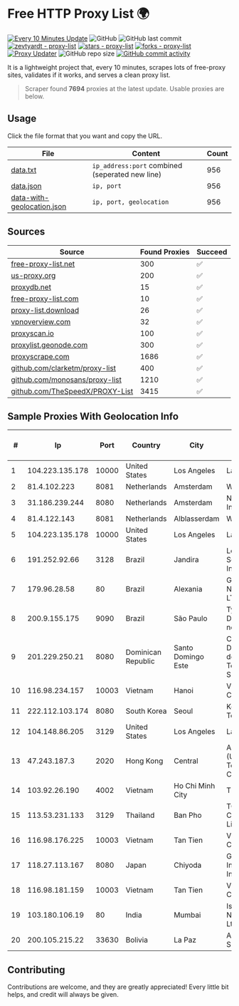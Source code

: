 
# Free HTTP Proxy List 🌍

[![Every 10 Minutes Update](https://github.com/mertguvencli/http-proxy-list/actions/workflows/main.yml/badge.svg?branch=main)](https://github.com/mertguvencli/http-proxy-list/actions/workflows/main.yml)
![GitHub](https://img.shields.io/github/license/mertguvencli/http-proxy-list)
![GitHub last commit](https://img.shields.io/github/last-commit/mertguvencli/http-proxy-list)
[![zevtyardt - proxy-list](https://img.shields.io/static/v1?label=zevtyardt&message=proxy-list&color=blue&logo=github)](https://github.com/zevtyardt/proxy-list "Go to GitHub repo")
[![stars - proxy-list](https://img.shields.io/github/stars/zevtyardt/proxy-list?style=social)](https://github.com/zevtyardt/proxy-list)
[![forks - proxy-list](https://img.shields.io/github/forks/zevtyardt/proxy-list?style=social)](https://github.com/zevtyardt/proxy-list)
[![Proxy Updater](https://github.com/zevtyardt/proxy-list/workflows/Proxy%20Updater/badge.svg)](https://github.com/zevtyardt/proxy-list/actions?query=workflow:"Proxy+Updater")
![GitHub repo size](https://img.shields.io/github/repo-size/zevtyardt/proxy-list)
[![GitHub commit activity](https://img.shields.io/github/commit-activity/m/zevtyardt/proxy-list?logo=commits)](https://github.com/zevtyardt/proxy-list/commits/main)

It is a lightweight project that, every 10 minutes, scrapes lots of free-proxy sites, validates if it works, and serves a clean proxy list.

> Scraper found **7694** proxies at the latest update. Usable proxies are below.

## Usage

Click the file format that you want and copy the URL.

|File|Content|Count|
|----|-------|-----|
|[data.txt](https://raw.githubusercontent.com/mertguvencli/http-proxy-list/main/proxy-list/data.txt)|`ip_address:port` combined (seperated new line)|956|
|[data.json](https://raw.githubusercontent.com/mertguvencli/http-proxy-list/main/proxy-list/data.json)|`ip, port`|956|
|[data-with-geolocation.json](https://raw.githubusercontent.com/mertguvencli/http-proxy-list/main/proxy-list/data-with-geolocation.json)|`ip, port, geolocation`|956|

## Sources

|Source|Found Proxies|Succeed|
|------|-------------|-------|
|[free-proxy-list.net](https://free-proxy-list.net)|300|✅|
|[us-proxy.org](https://www.us-proxy.org)|200|✅|
|[proxydb.net](http://proxydb.net)|15|✅|
|[free-proxy-list.com](https://free-proxy-list.com/?page=&port=&type%5B%5D=http&type%5B%5D=https&up_time=0&search=Search)|10|✅|
|[proxy-list.download](https://www.proxy-list.download/HTTP)|26|✅|
|[vpnoverview.com](https://vpnoverview.com/privacy/anonymous-browsing/free-proxy-servers)|32|✅|
|[proxyscan.io](https://www.proxyscan.io)|100|✅|
|[proxylist.geonode.com](https://proxylist.geonode.com/api/proxy-list?limit=300&page=1&sort_by=lastChecked&sort_type=desc&protocols=http,https)|300|✅|
|[proxyscrape.com](https://api.proxyscrape.com/v2/?request=displayproxies&protocol=http&timeout=10000&country=all&ssl=all&anonymity=all)|1686|✅|
|[github.com/clarketm/proxy-list](https://raw.githubusercontent.com/clarketm/proxy-list/master/proxy-list-raw.txt)|400|✅|
|[github.com/monosans/proxy-list](https://raw.githubusercontent.com/monosans/proxy-list/main/proxies/http.txt)|1210|✅|
|[github.com/TheSpeedX/PROXY-List](https://raw.githubusercontent.com/TheSpeedX/PROXY-List/master/http.txt)|3415|✅|


## Sample Proxies With Geolocation Info

|#|Ip|Port|Country|City|Internet Service Provider|
|-|--|----|-------|----|-------------------------|
|1|104.223.135.178|10000|United States|Los Angeles|LayerHost|
|2|81.4.102.223|8081|Netherlands|Amsterdam|WeservIT|
|3|31.186.239.244|8080|Netherlands|Amsterdam|NetSkope Inc|
|4|81.4.122.143|8081|Netherlands|Alblasserdam|WeservIT|
|5|104.223.135.178|10000|United States|Los Angeles|LayerHost|
|6|191.252.92.66|3128|Brazil|Jandira|Locaweb Serviços de Internet S/A|
|7|179.96.28.58|80|Brazil|Alexania|G8 NETWORKS LTDA|
|8|200.9.155.175|9090|Brazil|São Paulo|Tyna Host - Datacenter no Brasil|
|9|201.229.250.21|8080|Dominican Republic|Santo Domingo Este|Compañía Dominicana de Teléfonos S. A.|
|10|116.98.234.157|10003|Vietnam|Hanoi|Viettel Corporation|
|11|222.112.103.174|8080|South Korea|Seoul|Korea Telecom|
|12|104.148.86.205|3129|United States|Los Angeles|LayerHost|
|13|47.243.187.3|2020|Hong Kong|Central|Alibaba (US) Technology Co., Ltd.|
|14|103.92.26.190|4002|Vietnam|Ho Chi Minh City|TLSOFT|
|15|113.53.231.133|3129|Thailand|Ban Pho|TOT Public Company Limited|
|16|116.98.176.225|10003|Vietnam|Tan Tien|Viettel Corporation|
|17|118.27.113.167|8080|Japan|Chiyoda|GMO Internet, Inc.|
|18|116.98.181.159|10003|Vietnam|Tan Tien|Viettel Corporation|
|19|103.180.106.19|80|India|Mumbai|Ishan Netsol Pvt Ltd|
|20|200.105.215.22|33630|Bolivia|La Paz|AXS Bolivia S. A.|



## Contributing

Contributions are welcome, and they are greatly appreciated! Every
little bit helps, and credit will always be given.

